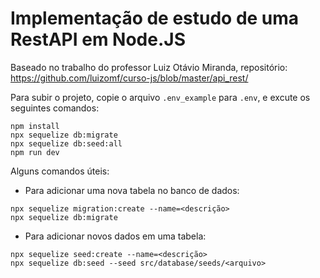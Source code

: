 # Implementação de estudo de uma RestAPI em Node.JS

Baseado no trabalho do professor Luiz Otávio Miranda, repositório: https://github.com/luizomf/curso-js/blob/master/api_rest/

Para subir o projeto, copie o arquivo `.env_example` para `.env`, e excute os seguintes comandos:

```
npm install
npx sequelize db:migrate
npx sequelize db:seed:all
npm run dev
```

Alguns comandos úteis:
- Para adicionar uma nova tabela no banco de dados:
```
npx sequelize migration:create --name=<descrição>
npx sequelize db:migrate
```

- Para adicionar novos dados em uma tabela:
```
npx sequelize seed:create --name=<descrição>
npx sequelize db:seed --seed src/database/seeds/<arquivo>
```
